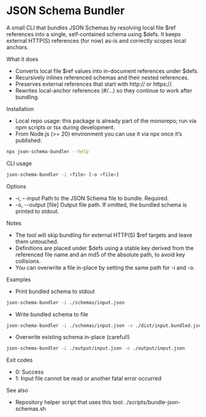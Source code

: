 # JSON Schema Bundler

A small CLI that bundles JSON Schemas by resolving local file $ref references into a single, self‑contained schema using $defs. It keeps external HTTP(S) references (for now) as-is and correctly scopes local anchors.

What it does
- Converts local file $ref values into in-document references under $defs.
- Recursively inlines referenced schemas and their nested references.
- Preserves external references that start with http:// or https://.
- Rewrites local-anchor references (#/...) so they continue to work after bundling.

Installation
- Local repo usage: this package is already part of the monorepo; run via npm scripts or tsx during development.
- From Node.js (>= 20) environment you can use it via npx once it’s published:

```bash
npx json-schema-bundler --help
```

CLI usage

```bash
json-schema-bundler -i <file> [-o <file>]
```

Options
- -i, --input <file>        Path to the JSON Schema file to bundle. Required.
- -o, --output [file]       Output file path. If omitted, the bundled schema is printed to stdout.

Notes
- The tool will skip bundling for external HTTP(S) $ref targets and leave them untouched.
- Definitions are placed under $defs using a stable key derived from the referenced file name and an md5 of the absolute path, to avoid key collisions.
- You can overwrite a file in-place by setting the same path for -i and -o.

Examples
- Print bundled schema to stdout

```bash
json-schema-bundler -i ./schemas/input.json
```

- Write bundled schema to file

```bash
json-schema-bundler -i ./schemas/input.json -o ./dist/input.bundled.json
```

- Overwrite existing schema in-place (careful!)

```bash
json-schema-bundler -i ./output/input.json -o ./output/input.json
```

Exit codes
- 0: Success
- 1: Input file cannot be read or another fatal error occurred

See also
- Repository helper script that uses this tool: ./scripts/bundle-json-schemas.sh
